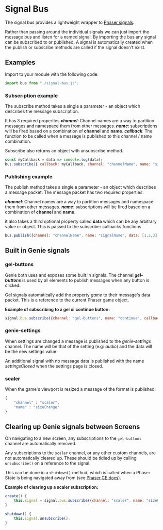 # Signal Bus
The signal bus provides a lightweight wrapper to [Phaser signals](https://phaser.io/docs/2.6.2/Phaser.Signal.html).

Rather than passing around the individual signals we can just import the message bus and listen for a named signal.
By importing the bus any signal can be subscribed to or published.
A signal is automatically created when the publish or subscribe methods are called if the signal doesn't exist.

## Examples

Import to your module with the following code:
```javascript
import bus from "./signal-bus.js";
```

### Subscription example

The subscribe method takes a single a parameter - an object which describes the message subscription.

It has 3 required properties
***channel***: Channel names are a way to partition messages and namespace them from other messages.
***name***: subscriptions will be fired based on a combination of **channel** and **name**.
***callback***: The function to be called when a message is published to this channel / name combination.

Subscribe also returns an object with unsubscribe method.

```javascript
const myCallback = data => console.log(data);
bus.subscribe({ callback: myCallback, channel: "channelName", name: "signalName" });
```

### Publishing example

The publish method takes a single a parameter - an object which describes a message packet.
The message packet has two required properties:

***channel***: Channel names are a way to partition messages and namespace them from other messages.
***name***: subscriptions will be fired based on a combination of **channel** and **name**.

it also takes a third optional property called **data** which can be any arbitrary value or object.
This is passed to the subscriber callbacks functions.

```javascript
bus.publish({channel: "channelName", name: "signalName", data: [1,2,3] });
```

## Built in Genie signals

### gel-buttons
Genie both uses and exposes some built in signals. The channel ***gel-buttons*** is used by all elements to publish messages when any button is clicked.

Gel signals automatically add the property *game* to their message's data packet. This is a reference to the current Phaser game object.

**Example of subscribing to a gel ui continue button:**
```javascript
signal.bus.subscribe({channel: "gel-buttons", name: "continue", callback: () => {/*function to call*/}})
```

### genie-settings

When settings are changed a message is published to the *genie-settings* channel.
The name will be that of the setting (e.g: *audio*) and the data will be the new settings value.

An additional signal with no message data is published with the name *settingsClosed* when the settings page is closed.

### scaler
When the game's viewport is resized a message of the format is published:

```javascript
{
	"channel" : "scaler",
	"name" : "sizeChange"
}
```

## Clearing up Genie signals between Screens

On navigating to a new screen, any subscriptions to the `gel-buttons` channel are automatically removed.

Any subscriptions to the `scaler` channel, or any other custom channels, are not automatically cleared up. These should be tidied up by calling `unsubscribe()` on a reference to the signal.

This can be done in a `shutdown()` method, which is called when a Phaser State is being navigated away from (see [Phaser CE docs](https://photonstorm.github.io/phaser-ce/Phaser.State.html#shutdown)).

**Example of clearing up a scaler subscription:**
```javascript
create() {
	this.signal = signal.bus.subscribe({channel: "scaler", name: "sizeChange", callback: () => {/*function to call*/}})
}

shutdown() {
	this.signal.unsubscribe();
}
```